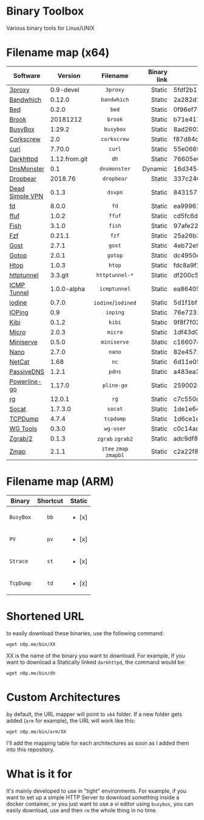 
# Binary Toolbox

Various binary tools for Linux/UNIX

# Filename map (x64)

|   Software                                                | Version        |Filename               | Binary link   | SHA256
| ----------------------------------------------------------|----------------|:---------------------:| -------------:| -----------------------------------------------------------------|
| [3proxy](https://github.com/z3APA3A/3proxy)               |0.9-devel       | `3proxy`              |  Static       | 5fdf2b17fccf0c579d927ea1a91a8a643505266293e6f5e143a6f6cddaf7c2fd |
| [Bandwhich](https://github.com/imsnif/bandwhich)          |0.12.0          | `bandwhich`           |  Static       | 2a282d185468296db05d35d2b0d53d43d1023e789938648cd319a19b82eb3d3e |
| [Bed](https://github.com/itchyny/bed)                     |0.2.0           | `bed`                 |  Static       | 0f96ef70fa54f34a3fb95690ed2ddec9e39320110e91b3687eef4606a5a3e810 |
| [Brook](https://github.com/txthinking/brook)              |20181212        | `brook`               |  Static       | b71e4178afe52f604aea52cc41a22ea66912fec076d0ba3fd114537da0521937 |
| [BusyBox](https://busybox.net)                            |1.29.2          | `busybox`             |  Static       | 8ad26029498257b01b7a2078f4cd14e9dd0785ce47417609c698ac95f82eb152 |
| [Corkscrew](https://github.com/bryanpkc/corkscrew)        |2.0             | `corkscrew`           |  Static       | f87d84d090af232cdefd26aefda285e464ac22f001d853b1a50732ae5ce8bb6a |
| [curl](https://github.com/curl/curl)                      |7.70.0          | `curl`                |  Static       | 55e066fbc83aa4b0f9ea45840111dbd5c2ceeeed1e030abc856b82d41f38ed7e |
| [Darkhttpd](https://github.com/ryanmjacobs/darkhttpd)     |1.12.from.git   | `dh`                  |  Static       | 76605e66ebf87fe663d09a1a7e0e9a96108251df451d311e76967c447fe9599a |
| [DnsMonster](https://github.com/mosajjal/dnsmonster)      |0.1             | `dnsmonster`          |  Dynamic      | 16d34541caf060eb2c039688724665c794df88fc16f94933e5e11340c43b6245 |
| [Dropbear](https://github.com/mkj/dropbear)               |2018.76         | `dropbear`            |  Static       | 337c24637e0eac981610b8f61884c2cebde88054daf83b3155cbc53fba1ac55e |
| [Dead Simple VPN](https://github.com/jedisct1/dsvpn)      |0.1.3           | `dsvpn`               |  Static       | 84315770dac9e17b07e89322653c89fc24b57c845a645dd925e17a1bd287821a |
| [fd](https://github.com/sharkdp/fd)                       |8.0.0           | `fd`                  |  Static       | ea999610cba167475df50f57b79efb2e24139414b9507bb1498c740458671656 |
| [ffuf](https://github.com/ffuf/ffuf)                      |1.0.2           | `ffuf`                |  Static       | cd5fc6d70d841a377762fa7cfb144b62ebc84e459181a2eee27b06a54198aef1 |
| [Fish](https://github.com/fish-shell/fish-shell)          |3.1.0           | `fish`                |  Static       | 97afe2224ec19eaa42ba461cc86924405d6de90ba3927a406f4f6de052d40432 |
| [Fzf](https://github.com/junegunn/fzf)                    |0.21.1          | `fzf`                 |  Static       | 25a26b370a0d2bb97b5a7b282032a453b12e28ff058056a198fb1d7508af044b |
| [Gost](https://github.com/ginuerzh/gost)                  |2.7.1           | `gost`                |  Static       | 4eb72e9f88417155bab988a93e8dd80f624f48a42ee6e19d912979dd8ed92594 |
| [Gotop](https://github.com/cjbassi/gotop)                 |2.0.1           | `gotop`               |  Static       | dc4950e4fb5292f0bfd3a3210efdf9de6d80b54db1caf1810352fd52f093878b |
| [Htop](https://hisham.hm/htop/)                           |1.0.3           | `htop`                |  Static       | fdc8a9f15a67f2e1eb7481b87ea80428d3439507a69aa0064967fc58796c79a3 |
| [httptunnel](https://www.gnu.org/software/httptunnel/)    |3.3.git         | `httptunnel-*`        |  Static       | df200c537ea49202358ca48bad15ab8a1f18ddf2575b953ccdf0d0912763571f |
| [ICMP Tunnel](https://github.com/DhavalKapil/icmptunnel)  |1.0.0-alpha     | `icmptunnel`          |  Static       | ea86405fe5bacb6cbf4d0e32622b2acd1244ff34565faa54ded2b6155919d21c |
| [iodine](https://github.com/yarrick/iodine)               |0.7.0           | `iodine`/`iodined`    |  Static       | 5d1f1bf326f75119b933631fefb16e6b792274af0d58325143696e557b7d9ce2 |
| [IOPing](https://github.com/koct9i/ioping)                |0.9             | `ioping`              |  Static       | 76e72317d1e3988c9214cd66c898a0974f3e46814175069d80e41c7d95980750 |
| [Kibi](https://github.com/ilai-deutel/kibi)               |0.1.2           | `kibi`                |  Static       | 9f8f7f02b4f5201a3197292b7daa7af448c93b7f6fdf36e82e17f9c0be8f38d5 |
| [Micro](https://github.com/zyedidia/micro)                |2.0.3           | `micro`               |  Static       | 1df43d0b8406e4e6f1b492ea5e84c1d840ae879bd5a853ee62445b40f4a752c4 |
| [Miniserve](https://github.com/svenstaro/miniserve)       |0.5.0           | `miniserve`           |  Static       | c166074940074bfc121d1ebd2848b750f679404f11492fcfeae5adc3fbb6effc |
| [Nano](https://www.nano-editor.org/)                      |2.7.0           | `nano`                |  Static       | 82e4571b6dfb107959a81b4958f2d5aeed8d554e7ade3a81b0e32669e31866c5 |
| [NetCat](https://www.freebsd.org/cgi/man.cgi?query=netcat)|1.68            | `nc`                  |  Static       | 6d11e05b6a31b8a4f7f97f71d9e15c12084a9e919a0250fc4ca4e053f0bb816d |
| [PassiveDNS](https://github.com/gamelinux/passivedns)     |1.2.1           | `pdns`                |  Static       | a483ea315434df4239b4bea76772c1aadc1a060e2e1f34d4ec344c18abf75945 |
| [Powerline-go](https://github.com/justjanne/powerline-go) |1.17.0          | `pline-go`            |  Static       | 259002eca93a337fb609f326fe2cca15316d496803def33f5ffa26415e146e18 |
| [rg](https://github.com/BurntSushi/ripgrep)               |12.0.1          | `rg`                  |  Static       | c7c550d4a267ac8b4e70f8f78e299c3d455a808eac58bb0ef466d3c3153502b8 |
| [Socat](http://www.dest-unreach.org/socat/)               |1.7.3.0         | `socat`               |  Static       | 1de1e64b1617aa8a2138711f76e44cf207bc4c903b54fc092828d18310f02838 |
| [TCPDump](https://www.tcpdump.org/)                       |4.7.4           | `tcpdump`             |  Static       | 1d6ce1e13c9821767729fc6ca354d714fc44abdd448beb8ab05217e3d8d97e16 |
| [WG Tools](https://github.com/WireGuard/wireguard-tools)  |0.3.0           | `wg-user`             |  Static       | c0c14adbb1b3822ee49b30b0bfc133714a84a90588fd8fb974e673ca5b326fd1 |
| [Zgrab/2](https://github.com/zmap/zgrab2)                 |0.1.3           | `zgrab` `zgrab2`      |  Static       | adc9df896d21e057bac82af28db3933f3f979312fc013e563037a419c33db159 |
| [Zmap](https://github.com/zmap/zmap)                      |2.1.1           | `ztee` `zmap` `zmapbl`|  Static       | c2a22f83eca87ba131f289a2ebcbf4dbb14326a7841d313c90aa40160db0569f |



# Filename map (ARM)

|   Binary      |   Shortcut    |Static             |
| ------------- |:-------------:| -----------------:|
|`BusyBox`      |`bb`           |<ul><li>[x] </li>  |
|`PV`           |`pv`           |<ul><li>[x] </li>  |
|`Strace`       |`st`           |<ul><li>[x] </li>  |
|`TcpDump`      |`td`           |<ul><li>[x] </li>  |

# Shortened URL

to easily download these binaries, use the following command:

`wget n0p.me/bin/XX`

XX is the name of the binary you want to download. For example, if you want to download a  Statically linked `darkhttpd`, the command would be:

`wget n0p.me/bin/dh`

# Custom Architectures

by default, the URL mapper will point to `x64` folder. If a new folder gets added (`arm` for example), the URL will work like this:

`wget n0p.me/bin/arm/XX`

I'll add the mapping table for each architectures as soon as I added them into this repository.

# What is it for

It's mainly developed to use in "tight" environments. For example, if you want to set up a simple HTTP Server to download something inside a docker container, or you just want to use a vi editor using `busybox`, you can easily download, use and then `rm` the whole thing in no time.
